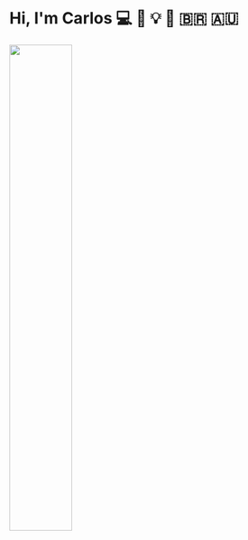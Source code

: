 # Hi, I'm Carlos 💻 🤖 💡 🎸 🇧🇷 🇦🇺

<img align="left" width="47%" src="https://github-readme-stats.vercel.app/api/top-langs/?username=cpoles&hide_progress=true&theme=dark" />
